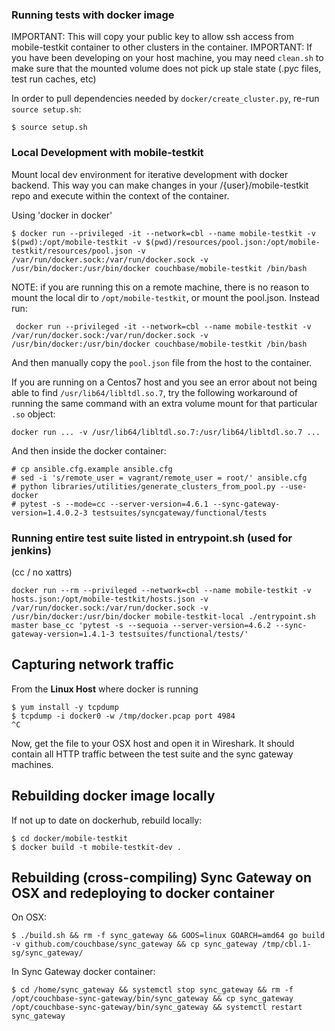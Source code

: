### Running tests with docker image

IMPORTANT: This will copy your public key to allow ssh access from mobile-testkit container to other clusters in the container.
IMPORTANT: If you have been developing on your host machine, you may need `clean.sh` to make sure that the mounted volume does not pick up stale state (.pyc files, test run caches, etc)

In order to pull dependencies needed by `docker/create_cluster.py`, re-run `source setup.sh`:

```
$ source setup.sh
```

### Local Development with mobile-testkit

Mount local dev environment for iterative development with docker backend. This way you can make changes in your /{user}/mobile-testkit repo and execute within the context of the container.

Using 'docker in docker'

```
$ docker run --privileged -it --network=cbl --name mobile-testkit -v $(pwd):/opt/mobile-testkit -v $(pwd)/resources/pool.json:/opt/mobile-testkit/resources/pool.json -v /var/run/docker.sock:/var/run/docker.sock -v /usr/bin/docker:/usr/bin/docker couchbase/mobile-testkit /bin/bash
```

NOTE: if you are running this on a remote machine, there is no reason to mount the local dir to `/opt/mobile-testkit`, or mount the pool.json.  Instead run:

```
 docker run --privileged -it --network=cbl --name mobile-testkit -v /var/run/docker.sock:/var/run/docker.sock -v /usr/bin/docker:/usr/bin/docker couchbase/mobile-testkit /bin/bash
```

And then manually copy the `pool.json` file from the host to the container.

If you are running on a Centos7 host and you see an error about not being able to find `/usr/lib64/libltdl.so.7`, try the following workaround of running the same command with an extra volume mount for that particular `.so` object:

```
docker run ... -v /usr/lib64/libltdl.so.7:/usr/lib64/libltdl.so.7 ...
```

And then inside the docker container:

```
# cp ansible.cfg.example ansible.cfg
# sed -i 's/remote_user = vagrant/remote_user = root/' ansible.cfg
# python libraries/utilities/generate_clusters_from_pool.py --use-docker
# pytest -s --mode=cc --server-version=4.6.1 --sync-gateway-version=1.4.0.2-3 testsuites/syncgateway/functional/tests
```

### Running entire test suite listed in entrypoint.sh (used for jenkins)

(cc / no xattrs)
```
docker run --rm --privileged --network=cbl --name mobile-testkit -v hosts.json:/opt/mobile-testkit/hosts.json -v /var/run/docker.sock:/var/run/docker.sock -v /usr/bin/docker:/usr/bin/docker mobile-testkit-local ./entrypoint.sh master base_cc 'pytest -s --sequoia --server-version=4.6.2 --sync-gateway-version=1.4.1-3 testsuites/functional/tests/'
```

## Capturing network traffic

From the **Linux Host** where docker is running

```
$ yum install -y tcpdump
$ tcpdump -i docker0 -w /tmp/docker.pcap port 4984
^C
```

Now, get the file to your OSX host and open it in Wireshark.  It should contain all HTTP traffic between the test suite and the sync gateway machines.


## Rebuilding docker image locally

If not up to date on dockerhub, rebuild locally:

```
$ cd docker/mobile-testkit
$ docker build -t mobile-testkit-dev .
```

## Rebuilding (cross-compiling) Sync Gateway on OSX and redeploying to docker container

On OSX:

```
$ ./build.sh && rm -f sync_gateway && GOOS=linux GOARCH=amd64 go build -v github.com/couchbase/sync_gateway && cp sync_gateway /tmp/cbl.1-sg/sync_gateway/
```

In Sync Gateway docker container:

```
$ cd /home/sync_gateway && systemctl stop sync_gateway && rm -f /opt/couchbase-sync-gateway/bin/sync_gateway && cp sync_gateway /opt/couchbase-sync-gateway/bin/sync_gateway && systemctl restart sync_gateway
```
